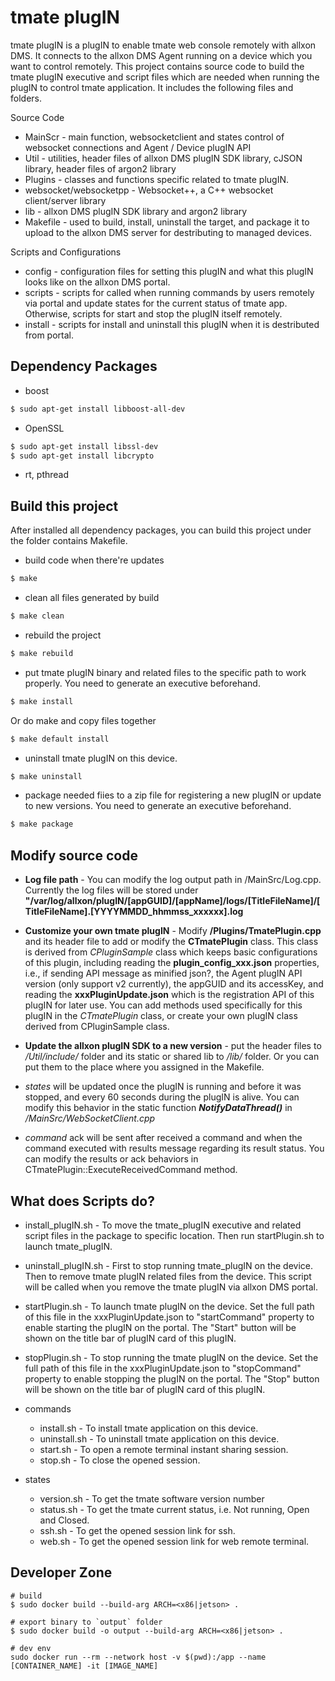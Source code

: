 # tmate plugIN

tmate plugIN is a plugIN to enable tmate web console remotely with allxon DMS. It connects to the allxon DMS Agent running on a device which you want to control remotely.
This project contains source code to build the tmate plugIN executive and script files which are needed when running the plugIN to control tmate application. It includes the following files and folders.

Source Code
- MainScr - main function, websocketclient and states control of websocket connections and Agent / Device plugIN API
- Util - utilities, header files of allxon DMS plugIN SDK library, cJSON library, header files of argon2 library
- Plugins - classes and functions specific related to tmate plugIN.
- websocket/websocketpp - Websocket++, a C++ websocket client/server library
- lib - allxon DMS plugIN SDK library and argon2 library
- Makefile -  used to build, install, uninstall the target, and package it to upload to the allxon DMS server for destributing to managed devices.

Scripts and Configurations
- config - configuration files for setting this plugIN and what this plugIN looks like on the allxon DMS portal.
- scripts - scripts for called when running commands by users remotely via portal and update states for the current status of tmate app. Otherwise, scripts for start and stop the plugIN itself remotely.
- install - scripts for install and uninstall this plugIN when it is destributed from portal.

## Dependency Packages

- boost
 ```bash
 $ sudo apt-get install libboost-all-dev
 ```
- OpenSSL
 ```bash
 $ sudo apt-get install libssl-dev
 $ sudo apt-get install libcrypto
 ```
- rt, pthread

## Build this project

After installed all dependency packages, you can build this project under the folder contains Makefile.
- build code when there're updates
 ```bash
 $ make 
 ```

- clean all files generated by build
 ```bash
 $ make clean 
 ```

- rebuild the project
 ```bash
 $ make rebuild 
 ```

- put tmate plugIN binary and related files to the specific path to work properly. You need to generate an executive beforehand.
 ```bash
 $ make install
 ```
  Or do make and copy files together
 ```bash
 $ make default install
 ```

- uninstall tmate plugIN on this device.
 ```bash
 $ make uninstall
 ```

- package needed fiies to a zip file for registering a new plugIN or update to new versions. You need to generate an executive beforehand.
 ```bash
 $ make package
 ```

## Modify source code

- **Log file path** - You can modify the log output path in /MainSrc/Log.cpp. Currently the log files will be stored under **"/var/log/allxon/plugIN/[appGUID]/[appName]/logs/[TitleFileName]/[TitleFileName].[YYYYMMDD_hhmmss_xxxxxx].log**

- **Customize your own tmate plugIN** - Modify **/Plugins/TmatePlugin.cpp** and its header file to add or modify the **CTmatePlugin** class. This class is derived from _CPluginSample_ class which keeps basic configurations of this plugin, including reading the **plugin_config_xxx.json** properties, i.e., if sending API message as minified json?, the Agent plugIN API version (only support v2 currently), the appGUID and its accessKey, and reading the **xxxPluginUpdate.json** which is the registration API of this plugIN for later use. You can add methods used specifically for this plugIN in the _CTmatePlugin_ class, or create your own plugIN class derived from CPluginSample class.

- **Update the allxon plugIN SDK to a new version** - put the header files to _/Util/include/_ folder and its static or shared lib to _/lib/_ folder. Or you can put them to the place where you assigned in the Makefile.

- _states_ will be updated once the plugIN is running and before it was stopped, and every 60 seconds during the plugIN is alive. You can modify this behavior in the static function **_NotifyDataThread()_** in _/MainSrc/WebSocketClient.cpp_

- _command_ ack will be sent after received a command and when the command executed with results message regarding its result status. You can modify the results or ack behaviors in CTmatePlugin::ExecuteReceivedCommand method.

## What does Scripts do?

- install_plugIN.sh - To move the tmate_plugIN executive and related script files in the package to specific location. Then run startPlugin.sh to launch tmate_plugIN.

- uninstall_plugIN.sh - First to stop running tmate_plugIN on the device. Then to remove tmate plugIN related files from the device. This script will be called when you remove the tmate plugIN via allxon DMS portal.

- startPlugin.sh - To launch tmate plugIN on the device. Set the full path of this file in the xxxPluginUpdate.json to "startCommand" property to enable starting the plugIN on the portal. The "Start" button will be shown on the title bar of plugIN card of this plugIN.

- stopPlugin.sh - To stop running the tmate plugIN on the device. Set the full path of this file in the xxxPluginUpdate.json to "stopCommand" property to enable stopping the plugIN on the portal. The "Stop" button will be shown on the title bar of plugIN card of this plugIN.

- commands
    * install.sh - To install tmate application on this device.
    * uninstall.sh - To uninstall tmate application on this device.
    * start.sh - To open a remote terminal instant sharing session.
    * stop.sh - To close the opened session.

- states
    * version.sh - To get the tmate software version number
    * status.sh - To get the tmate current status, i.e. Not running, Open and Closed.
    * ssh.sh - To get the opened session link for ssh.
    * web.sh - To get the opened session link for web remote terminal.

## Developer Zone
```
# build 
$ sudo docker build --build-arg ARCH=<x86|jetson> .

# export binary to `output` folder
$ sudo docker build -o output --build-arg ARCH=<x86|jetson> .

# dev env
sudo docker run --rm --network host -v $(pwd):/app --name [CONTAINER_NAME] -it [IMAGE_NAME]
```
